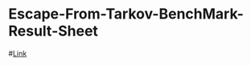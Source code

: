 # Escape-From-Tarkov-BenchMark-Result-Sheet
#[Link](https://lgnlogan.github.io/LGNLogAN-tarkov.github.io/)
